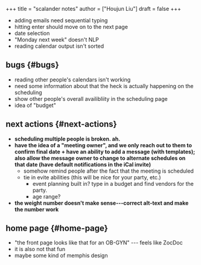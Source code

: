 +++
title = "scalander notes"
author = ["Houjun Liu"]
draft = false
+++

-   adding emails need sequential typing
-   hitting enter should move on to the next page
-   date selection
-   "Monday next week" doesn't NLP
-   reading calendar output isn't sorted


## bugs {#bugs}

-   reading other people's calendars isn't working
-   need some information about that the heck is actually happening on the scheduling
-   show other people's overall availibliity in the scheduling page
-   idea of "budget"


## next actions {#next-actions}

-   ****scheduling multiple people is broken. ah.****
-   ****have the idea of a "meeting owner", and we only reach out to them to confirm final date + have an ability to add a message (with templates); also allow the message owner to change to alternate schedules on that date (have default notifications in the iCal invite)****
    -   somehow remind people after the fact that the meeting is scheduled
    -   tie in evite abilities (this will be nice for your party, etc.)
        -   event planning built in? type in a budget and find vendors for the party.
        -   age range?
-   ****the weight number doesn't make sense---correct alt-text and make the number work****


## home page {#home-page}

-   "the front page looks like that for an OB-GYN" --- feels like ZocDoc
-   it is also not that fun
-   maybe some kind of memphis design
